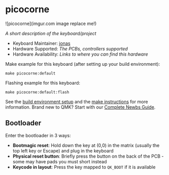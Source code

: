 # picocorne

![picocorne](imgur.com image replace me!)

*A short description of the keyboard/project*

* Keyboard Maintainer: [jonas](https://github.com/sletting)
* Hardware Supported: *The PCBs, controllers supported*
* Hardware Availability: *Links to where you can find this hardware*

Make example for this keyboard (after setting up your build environment):

    make picocorne:default

Flashing example for this keyboard:

    make picocorne:default:flash

See the [build environment setup](https://docs.qmk.fm/#/getting_started_build_tools) and the [make instructions](https://docs.qmk.fm/#/getting_started_make_guide) for more information. Brand new to QMK? Start with our [Complete Newbs Guide](https://docs.qmk.fm/#/newbs).

## Bootloader

Enter the bootloader in 3 ways:

* **Bootmagic reset**: Hold down the key at (0,0) in the matrix (usually the top left key or Escape) and plug in the keyboard
* **Physical reset button**: Briefly press the button on the back of the PCB - some may have pads you must short instead
* **Keycode in layout**: Press the key mapped to `QK_BOOT` if it is available
